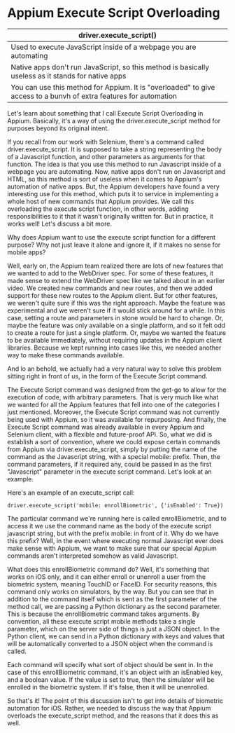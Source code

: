 # Appium Execute Script Overloading 

driver.execute_script()  |
------------- |
Used to execute JavaScript inside of a webpage you are automating |
Native apps don't run JavaScript, so this method is basically useless as it stands for native apps |
You can use this method for Appium. It is "overloaded" to give access to a bunvh of extra features for automation |


Let's learn about something that I call Execute Script Overloading in Appium. Basically, it's a way of using the driver.execute_script method for purposes beyond its original intent.

If you recall from our work with Selenium, there's a command called driver.execute_script. It is supposed to take a string representing the body of a Javascript function, and other parameters as arguments for that function. The idea is that you use this method to run Javascript inside of a webpage you are automating. Now, native apps don't run on Javascript and HTML, so this method is sort of useless when it comes to Appium's automation of native apps. But, the Appium developers have found a very interesting use for this method, which puts it to service in implementing a whole host of new commands that Appium provides. We call this overloading the execute script function, in other words, adding responsibilities to it that it wasn't originally written for. But in practice, it works well! Let's discuss a bit more.

Why does Appium want to use the execute script function for a different purpose? Why not just leave it alone and ignore it, if it makes no sense for mobile apps?

Well, early on, the Appium team realized there are lots of new features that we wanted to add to the WebDriver spec. For some of these features, it made sense to extend the WebDriver spec like we talked about in an earlier video. We created new commands and new routes, and then we added support for these new routes to the Appium client. But for other features, we weren't quite sure if this was the right approach. Maybe the feature was experimental and we weren't sure if it would stick around for a while. In this case, setting a route and parameters in stone would be hard to change. Or, maybe the feature was only available on a single platform, and so it felt odd to create a route for just a single platform. Or, maybe we wanted the feature to be available immediately, without requiring updates in the Appium client libraries. Because we kept running into cases like this, we needed another way to make these commands available.

And lo an behold, we actually had a very natural way to solve this problem sitting right in front of us, in the form of the Execute Script command.

The Execute Script command was designed from the get-go to allow for the execution of code, with arbitrary parameters. That is very much like what we wanted for all the Appium features that fell into one of the categories I just mentioned. Moreover, the Execute Script command was not currently being used with Appium, so it was available for repurposing. And finally, the Execute Script command was already available in every Appium and Selenium client, with a flexible and future-proof API. So, what we did is establish a sort of convention, where we could expose certain commands from Appium via driver.execute_script, simply by putting the name of the command as the Javascript string, with a special mobile: prefix. Then, the command parameters, if it required any, could be passed in as the first "Javascript" parameter in the execute script command. Let's look at an example.

Here's an example of an execute_script call:

    driver.execute_script('mobile: enrollBiometric', {'isEnabled': True})

The particular command we're running here is called enrollBiometric, and to access it we use the command name as the body of the execute script javascript string, but with the prefix mobile: in front of it. Why do we have this prefix? Well, in the event where executing normal Javascript ever does make sense with Appium, we want to make sure that our special Appium commands aren't interpreted somehow as valid Javascript.

What does this enrollBiometric command do? Well, it's something that works on iOS only, and it can either enroll or unenroll a user from the biometric system, meaning TouchID or FaceID. For security reasons, this command only works on simulators, by the way. But you can see that in addition to the command itself which is sent as the first parameter of the method call, we are passing a Python dictionary as the second parameter. This is because the enrollBiometric command takes arguments. By convention, all these execute script mobile methods take a single parameter, which on the server side of things is just a JSON object. In the Python client, we can send in a Python dictionary with keys and values that will be automatically converted to a JSON object when the command is called.

Each command will specify what sort of object should be sent in. In the case of this enrollBiometric command, it's an object with an isEnabled key, and a boolean value. If the value is set to true, then the simulator will be enrolled in the biometric system. If it's false, then it will be unenrolled.

So that's it! The point of this discussion isn't to get into details of biometric automation for iOS. Rather, we needed to discuss the way that Appium overloads the execute_script method, and the reasons that it does this as well.
